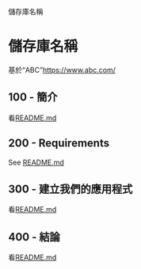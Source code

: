 儲存庫名稱

# 儲存庫名稱

基於“ABC”<https://www.abc.com/>

## 100 - 簡介

看[README.md](./100/README.md)

## 200 - Requirements

See [README.md](./200/README.md)

## 300 - 建立我們的應用程式

看[README.md](./300/README.md)

## 400 - 結論

看[README.md](./400/README.md)
